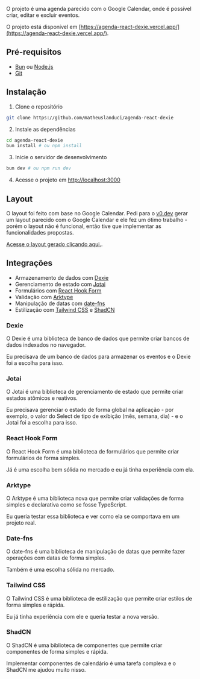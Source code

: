 O projeto é uma agenda parecido com o Google Calendar, onde é possível criar, editar e excluir eventos.

O projeto está disponível em [https://agenda-react-dexie.vercel.app/](https://agenda-react-dexie.vercel.app/).

## Pré-requisitos

- [Bun](https://bun.sh/) ou [Node.js](https://nodejs.org/)
- [Git](https://git-scm.com/)

## Instalação

1. Clone o repositório

```bash
git clone https://github.com/matheuslanduci/agenda-react-dexie
```

2. Instale as dependências

```bash
cd agenda-react-dexie
bun install # ou npm install
```

3. Inicie o servidor de desenvolvimento

```bash
bun dev # ou npm run dev
```

4. Acesse o projeto em [http://localhost:3000](http://localhost:3000)

## Layout

O layout foi feito com base no Google Calendar. Pedi para o [v0.dev](https://v0.dev) gerar um layout parecido com o Google Calendar e ele fez um ótimo trabalho - porém o layout não é funcional, então tive que implementar as funcionalidades propostas.

[Acesse o layout gerado clicando aqui.](https://v0.dev/chat/google-calendar-clone-XESn4y0PfG7?b=b_37ilHlKRsb0).

## Integrações

- Armazenamento de dados com [Dexie](https://dexie.org/)
- Gerenciamento de estado com [Jotai](https://jotai.org/)
- Formulários com [React Hook Form](https://www.react-hook-form.com/)
- Validação com [Arktype](https://arktype.io/)
- Manipulação de datas com [date-fns](https://date-fns.org/)
- Estilização com [Tailwind CSS](https://tailwindcss.com/) e [ShadCN](https://ui.shadcn.com/)

### Dexie

O Dexie é uma biblioteca de banco de dados que permite criar bancos de dados indexados no navegador.

Eu precisava de um banco de dados para armazenar os eventos e o Dexie foi a escolha para isso.

### Jotai

O Jotai é uma biblioteca de gerenciamento de estado que permite criar estados atômicos e reativos.

Eu precisava gerenciar o estado de forma global na aplicação - por exemplo, o valor do Select de tipo de exibição (mês, semana, dia) - e o Jotai foi a 
escolha para isso.

### React Hook Form

O React Hook Form é uma biblioteca de formulários que permite criar formulários de forma simples. 

Já é uma escolha bem sólida no mercado e eu já tinha experiência com ela.

### Arktype

O Arktype é uma biblioteca nova que permite criar validações de forma simples e declarativa como se fosse TypeScript.

Eu queria testar essa biblioteca e ver como ela se comportava em um projeto real.

### Date-fns

O date-fns é uma biblioteca de manipulação de datas que permite fazer operações com datas de forma simples.

Também é uma escolha sólida no mercado.

### Tailwind CSS

O Tailwind CSS é uma biblioteca de estilização que permite criar estilos de forma simples e rápida.

Eu já tinha experiência com ele e queria testar a nova versão.

### ShadCN

O ShadCN é uma biblioteca de componentes que permite criar componentes de forma simples e rápida.

Implementar componentes de calendário é uma tarefa complexa e o ShadCN me ajudou muito nisso.
